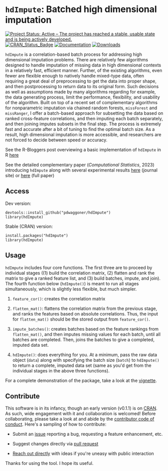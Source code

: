 # `hdImpute`: Batched high dimensional imputation

[![Project Status: Active – The project has reached a stable, usable state and is being actively developed.](https://www.repostatus.org/badges/latest/active.svg)](https://www.repostatus.org/#active)
[![CRAN_Status_Badge](https://www.r-pkg.org/badges/version/hdImpute)](http://cran.r-project.org/package=hdImpute)
[![Documentation](https://img.shields.io/badge/documentation-hdImpute-orange.svg?colorB=E91E63)](https://www.r-pkg.org/pkg/hdImpute)
[![Downloads](http://cranlogs.r-pkg.org/badges/grand-total/hdImpute)](http://cranlogs.r-pkg.org/)

`hdImpute` is a correlation-based batch process for addressing high dimensional imputation problems. There are relatively few algorithms designed to handle imputation of missing data in high dimensional contexts in a relatively fast, efficient manner. Further, of the existing algorithms, even fewer are flexible enough to natively handle mixed-type data, often requiring a great deal of preprocessing to get the data into proper shape, and then postprocessing to return data to its original form. Such decisions as well as assumptions made by many algorithms regarding for example, the data generating process, limit the performance, flexibility, and usability of the algorithm. Built on top of a recent set of complementary algorithms for nonparametric imputation via chained random forests, `missForest` and `missRanger`, I offer a batch-based approach for subsetting the data based on ranked cross-feature correlations, and then imputing each batch separately, and then joining imputes subsets in the final step. The process is extremely fast and accurate after a bit of tuning to find the optimal batch size. As a result, high dimensional imputation is more accessible, and researchers are not forced to decide between speed or accuracy.

See the R-Bloggers post overviewing a basic implementation of `hdImpute` in R [here](https://www.r-bloggers.com/2022/03/batched-imputation-for-high-dimensional-missing-data-problems/)

See the detailed complementary paper (*Computational Statistics*, 2023) introducing `hdImpute` along with several experimental results [here](https://link.springer.com/article/10.1007/s00180-023-01325-9) (journal site) or [here](./resfiles/hdimpute_paper.pdf) (full paper)

## Access

Dev version:

```{r}
devtools::install_github("pdwaggoner/hdImpute")
library(hdImpute)
```

Stable (CRAN) version:

```{r}
install.packages("hdImpute")
library(hdImpute)
```

## Usage

`hdImpute` includes four core functions. The first three are to proceed by individual stages ((1) build the correlation matrix, (2) flatten and rank the matrix to give a ranked feature list, and (3) build batches, impute, and join). The fourth function below (`hdImpute()`) is meant to run all stages simultaneously, which is slightly less flexible, but much simpler. 

  1. `feature_cor()`: creates the correlation matrix
  
  2. `flatten_mat()`: flattens the correlation matrix from the previous stage, and ranks the features based on absolute correlations. Thus, the input for `flatten_mat()` should be the stored output from `feature_cor()`.
  
  3. `impute_batches()`: creates batches based on the feature rankings from `flatten_mat()`, and then imputes missing values for each batch, until all batches are completed. Then, joins the batches to give a completed, imputed data set. 

  4. `hdImpute()`: does everything for you. At a minimum, pass the raw data object (`data`) along with specifying the batch size (`batch`) to `hdImpute()` to return a complete, imputed data set (same as you'd get from the individual stages in the above three functions).

For a complete demonstration of the package, take a look at the [vignette](https://github.com/pdwaggoner/hdImpute/tree/main/vignettes). 

## Contribute

This software is in its infancy, though an early version (v0.1.1) is on [CRAN](https://CRAN.R-project.org/package=hdImpute). As such, wide engagement with it and collaboration is welcomed! Before collaborating, please take a look at and abide by the [contributor code of conduct](https://github.com/pdwaggoner/hdImpute/blob/main/CODE_OF_CONDUCT.md). Here's a sampling of how to contribute:

  - Submit an [issue](https://github.com/pdwaggoner/hdImpute/issues) reporting a bug, requesting a feature enhancement, etc. 

  - Suggest changes directly via [pull request](https://github.com/pdwaggoner/hdImpute/pulls)

  - [Reach out directly](https://pdwaggoner.github.io/) with ideas if you're uneasy with public interaction

Thanks for using the tool. I hope its useful.
